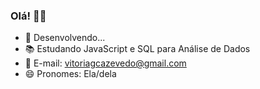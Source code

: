 ### Olá! 👋🏽

- 🌱 Desenvolvendo...
- :books: Estudando JavaScript e SQL para Análise de Dados
- 📧 E-mail: vitoriagcazevedo@gmail.com
- 😄 Pronomes: Ela/dela
